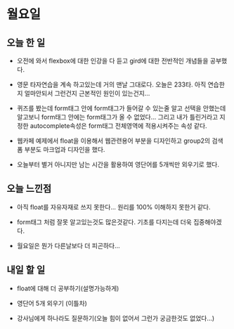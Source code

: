 # 월요일

## 오늘 한 일
- 오전에 와서 flexbox에 대한 인강을 다 듣고 gird에 대한 전반적인 개념들을 공부했다.

- 영문 타자연습을 계속 하고있는데 거의 맨날 그대로다. 오늘은 233타.
아직 연습한지 얼마안되서 그런건지 근본적인 원인이 있는건지...

- 퀴즈를 봤는데 form태그 안에 form태그가 들어갈 수 있는줄 알고 선택을 안했는데 알고보니 form태그
안에는 form태그가 올 수 없었다... 그리고 내가 틀린거라고 지정한 autocomplete속성은 form태그 전체영역에 적용시켜주는 속성 같다.

- 웹카페 예제에서 float을 이용해서 웹관련용어 부분을 디자인하고 group2의 검색폼 부분도 마크업과 디자인을 했다.

- 오늘부터 별거 아니지만 남는 시간을 활용하여 영단어를 5개씩만 외우기로 했다.

## 오늘 느낀점

- 아직 float를 자유자재로 쓰지 못한다... 원리를 100% 이해하지 못한거 같다.

- form태그 처럼 잘못 알고있는것도 많은것같다. 기초를 다지는데 더욱 집중해야겠다.

- 월요일은 뭔가 다른날보다 더 피곤하다...

## 내일 할 일

- float에 대해 더 공부하기(설명가능하게)

- 영단어 5개 외우기 (이틀차)

- 강사님에게 하나라도 질문하기(오늘 힘이 없어서 그런가 궁금한것도 없었다...)
